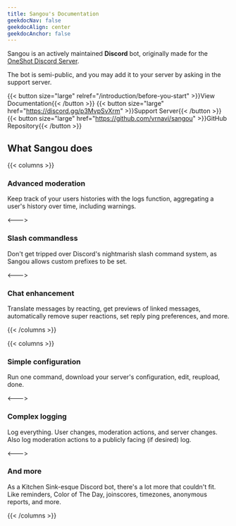 ```yaml
---
title: Sangou's Documentation
geekdocNav: false
geekdocAlign: center
geekdocAnchor: false
---
```


Sangou is an actively maintained **Discord** bot, originally made for the [OneShot Discord Server](https://discord.gg/oneshot).

The bot is semi-public, and you may add it to your server by asking in the support server.

{{< button size="large" relref="/introduction/before-you-start" >}}View Documentation{{< /button >}}
{{< button size="large" href="https://discord.gg/p3MvpSvXrm" >}}Support Server{{< /button >}}
{{< button size="large" href="https://github.com/vrnavi/sangou" >}}GitHub Repository{{< /button >}}

## What Sangou does

{{< columns >}}

### Advanced moderation

Keep track of your users histories with the logs function, aggregating a user's history over time, including warnings.

<--->

### Slash commandless

Don't get tripped over Discord's nightmarish slash command system, as Sangou allows custom prefixes to be set.

<--->

### Chat enhancement

Translate messages by reacting, get previews of linked messages, automatically remove super reactions, set reply ping preferences, and more.

{{< /columns >}}

{{< columns >}}

### Simple configuration

Run one command, download your server's configuration, edit, reupload, done.

<--->

### Complex logging

Log everything. User changes, moderation actions, and server changes. Also log moderation actions to a publicly facing (if desired) log.

<--->

### And more

As a Kitchen Sink-esque Discord bot, there's a lot more that couldn't fit. Like reminders, Color of The Day, joinscores, timezones, anonymous reports, and more.

{{< /columns >}}
